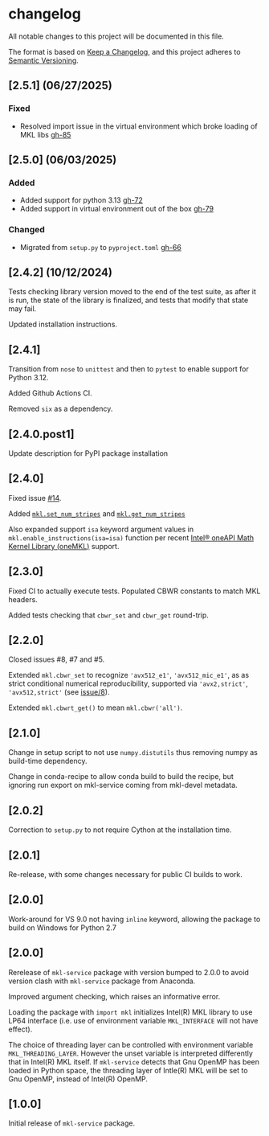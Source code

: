 # changelog
All notable changes to this project will be documented in this file.

The format is based on [Keep a Changelog](https://keepachangelog.com/en/1.1.0/),
and this project adheres to [Semantic Versioning](https://semver.org/spec/v2.0.0.html).

## [2.5.1] (06/27/2025)

### Fixed
* Resolved import issue in the virtual environment which broke loading of MKL libs [gh-85](github.com/IntelPython/mkl-service/pull/85)

## [2.5.0] (06/03/2025)

### Added
* Added support for python 3.13 [gh-72](github.com/IntelPython/mkl-service/pull/72)
* Added support in virtual environment out of the box [gh-79](github.com/IntelPython/mkl-service/pull/79)

### Changed
* Migrated from `setup.py` to `pyproject.toml` [gh-66](github.com/IntelPython/mkl-service/pull/66)

## [2.4.2] (10/12/2024)

Tests checking library version moved to the end of the test suite, as after it is run, the state of the library is finalized, and tests that modify that state may fail.

Updated installation instructions.

## [2.4.1]

Transition from `nose` to `unittest` and then to `pytest` to enable support for Python 3.12.

Added Github Actions CI.

Removed `six` as a dependency.

## [2.4.0.post1]

Update description for PyPI package installation

## [2.4.0]

Fixed issue [#14](https://github.com/IntelPython/mkl-service/issues/14).

Added [`mkl.set_num_stripes`](https://software.intel.com/content/www/us/en/develop/documentation/onemkl-developer-reference-c/top/support-functions/threading-control/mkl-set-num-stripes.html) and [`mkl.get_num_stripes`](https://software.intel.com/content/www/us/en/develop/documentation/onemkl-developer-reference-c/top/support-functions/threading-control/mkl-get-num-stripes.html)

Also expanded support `isa` keyword argument values in `mkl.enable_instructions(isa=isa)` function per recent [Intel® oneAPI Math Kernel Library (oneMKL)](https://www.intel.com/content/www/us/en/docs/onemkl/developer-guide-linux/2025-2/instruction-set-specific-dispatch-on-intel-archs.html) support.

## [2.3.0]

Fixed CI to actually execute tests. Populated CBWR constants to match MKL headers.

Added tests checking that `cbwr_set` and `cbwr_get` round-trip.

## [2.2.0]

Closed issues #8, #7 and #5.

Extended `mkl.cbwr_set` to recognize `'avx512_e1'`, `'avx512_mic_e1'`, as as strict conditional numerical reproducibility, supported via `'avx2,strict'`, `'avx512,strict'` (see [issue/8](http://github.com/IntelPython/mkl-service/issues/8)).

Extended `mkl.cbwrt_get()` to mean `mkl.cbwr('all')`.

## [2.1.0]

Change in setup script to not use `numpy.distutils` thus removing numpy as build-time dependency.

Change in conda-recipe to allow conda build to build the recipe, but ignoring run export on mkl-service coming from mkl-devel metadata.

## [2.0.2]

Correction to `setup.py` to not require Cython at the installation time.

## [2.0.1]

Re-release, with some changes necessary for public CI builds to work.

## [2.0.0]

Work-around for VS 9.0 not having `inline` keyword, allowing the package to build on Windows for Python 2.7

## [2.0.0]

Rerelease of `mkl-service` package with version bumped to 2.0.0 to avoid version clash with `mkl-service` package from Anaconda.

Improved argument checking, which raises an informative error.

Loading the package with `import mkl` initializes Intel(R) MKL library to use LP64 interface (i.e. use of environment variable `MKL_INTERFACE` will not have effect).

The choice of threading layer can be controlled with environment variable `MKL_THREADING_LAYER`. However the unset variable is interpreted differently that in Intel(R) MKL itself. If `mkl-service` detects that Gnu OpenMP has been loaded in Python space, the threading layer of Intle(R) MKL will be set to Gnu OpenMP, instead of Intel(R) OpenMP.

## [1.0.0]

Initial release of `mkl-service` package.
